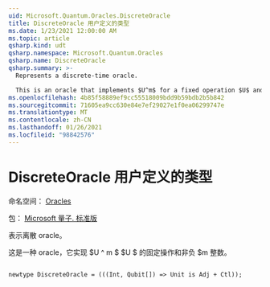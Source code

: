 ```yaml
---
uid: Microsoft.Quantum.Oracles.DiscreteOracle
title: DiscreteOracle 用户定义的类型
ms.date: 1/23/2021 12:00:00 AM
ms.topic: article
qsharp.kind: udt
qsharp.namespace: Microsoft.Quantum.Oracles
qsharp.name: DiscreteOracle
qsharp.summary: >-
  Represents a discrete-time oracle.

  This is an oracle that implements $U^m$ for a fixed operation $U$ and a non-negative integer $m$.
ms.openlocfilehash: 4b85f58889ef9cc55518009bdd9b59bdb2b5b842
ms.sourcegitcommit: 71605ea9cc630e84e7ef29027e1f0ea06299747e
ms.translationtype: MT
ms.contentlocale: zh-CN
ms.lasthandoff: 01/26/2021
ms.locfileid: "98842576"
---
```

# <a name="discreteoracle-user-defined-type"></a>DiscreteOracle 用户定义的类型

命名空间： [Oracles](xref:Microsoft.Quantum.Oracles)

包： [Microsoft 量子. 标准版](https://nuget.org/packages/Microsoft.Quantum.Standard)


表示离散 oracle。

这是一种 oracle，它实现 $U ^ m $ $U $ 的固定操作和非负 $m 整数。

```qsharp

newtype DiscreteOracle = (((Int, Qubit[]) => Unit is Adj + Ctl));
```

